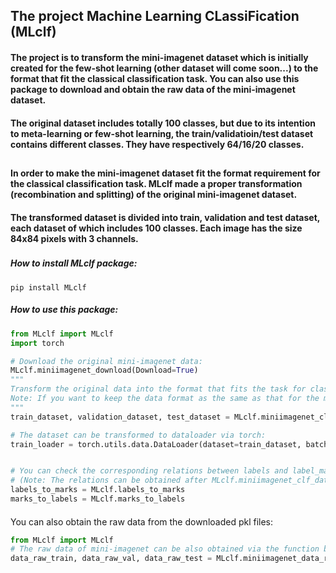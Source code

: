 ## The project Machine Learning CLassiFication (MLclf) 
#### The project is to transform the mini-imagenet dataset which is initially created for the few-shot learning (other dataset will come soon...) to the format that fit the classical classification task. You can also use this package to download and obtain the raw data of the mini-imagenet dataset.

#### The original dataset includes totally 100 classes, but due to its intention to meta-learning or few-shot learning, the train/validatioin/test dataset contains different classes. They have respectively 64/16/20 classes.
##

#### In order to make the mini-imagenet dataset fit the format requirement for the classical classification task. MLclf made a proper transformation (recombination and splitting) of the original mini-imagenet dataset.
#### The transformed dataset is divided into train, validation and test dataset, each dataset of which includes 100 classes. Each image has the size 84x84 pixels with 3 channels.
###
##### How to install MLclf package:
```angular2html
pip install MLclf
```

##### How to use this package:

```python
from MLclf import MLclf
import torch

# Download the original mini-imagenet data:
MLclf.miniimagenet_download(Download=True)
"""
Transform the original data into the format that fits the task for classification:
Note: If you want to keep the data format as the same as that for the meta-learning, just set ratio_train=0.64, ratio_val=0.16, shuffle=False.
"""
train_dataset, validation_dataset, test_dataset = MLclf.miniimagenet_clf_dataset(ratio_train=0.6, ratio_val=0.2, seed_value=None, shuffle=True, save_clf_data=True)

# The dataset can be transformed to dataloader via torch: 
train_loader = torch.utils.data.DataLoader(dataset=train_dataset, batch_size=128, shuffle=True, num_workers=0)


# You can check the corresponding relations between labels and label_marks of the image data:
# (Note: The relations can be obtained after MLclf.miniimagenet_clf_dataset is called, otherwise they will be returned as None instead.)
labels_to_marks = MLclf.labels_to_marks
marks_to_labels = MLclf.marks_to_labels
```
####

You can also obtain the raw data from the downloaded pkl files:
```python
from MLclf import MLclf
# The raw data of mini-imagenet can be also obtained via the function below:
data_raw_train, data_raw_val, data_raw_test = MLclf.miniimagenet_data_raw()
```